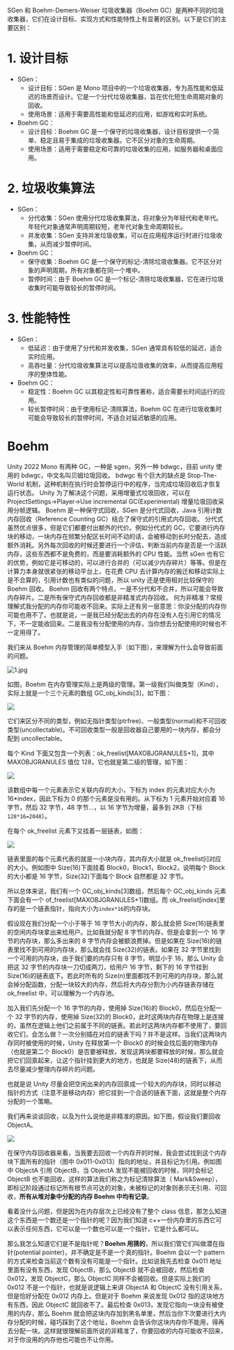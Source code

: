 SGen 和 Boehm-Demers-Weiser 垃圾收集器（Boehm GC）是两种不同的垃圾收集器，它们在设计目标、实现方式和性能特性上有显著的区别。以下是它们的主要区别：

# 1. 设计目标

- SGen：
  - 设计目标：SGen 是 Mono 项目中的一个垃圾收集器，专为高性能和低延迟的场景而设计。它是一个分代垃圾收集器，旨在优化短生命周期对象的回收。
  - 使用场景：适用于需要高性能和低延迟的应用，如游戏和实时系统。
- Boehm GC：
  - 设计目标：Boehm GC 是一个保守的垃圾收集器，设计目标提供一个简单、稳定且易于集成的垃圾收集器。它不区分对象的生命周期。
  - 使用场景：适用于需要稳定和可靠的垃圾收集的应用，如服务器和桌面应用。

# 2. 垃圾收集算法

- SGen：
  - 分代收集：SGen 使用分代垃圾收集算法，将对象分为年轻代和老年代。年轻代对象通常声明周期较短，老年代对象生命周期较长。
  - 并发收集：SGen 支持并发垃圾收集，可以在应用程序运行时进行垃圾收集，从而减少暂停时间。
- Boehm GC：
  - 保守收集：Boehm GC 是一个保守的标记-清除垃圾收集器。它不区分对象的声明周期，所有对象都在同一个堆中。
  - 暂停时间：由于 Boehm GC 是一个标记-清除垃圾收集器，它在进行垃圾收集时可能导致较长的暂停时间。

# 3. 性能特性

- SGen：
  - 低延迟：由于使用了分代和并发收集，SGen 通常具有较低的延迟，适合实时应用。
  - 高吞吐量：分代垃圾收集算法可以提高垃圾收集的效率，从而提高应用程序的整体性能。
- Boehm GC：
  - 稳定性：Boehm GC 以其稳定性和可靠性著称，适合需要长时间运行的应用。
  - 较长暂停时间：由于使用标记-清除算法，Boehm GC 在进行垃圾收集时可能会导致较长的暂停时间，不适合对延迟敏感的应用。

# Boehm

Unity 2022 Mono 有两种 GC，一种是 sgen，另外一种 bdwgc，目前 unity 使用的 bdwgc，中文名叫贝姆垃圾回收。
bdwgc 有个巨大的缺点是 Stop-The-World 机制，这种机制在执行时会暂停运行中的程序，当完成垃圾回收后才恢复运行状态。
Unity 为了解决这个问题，采用增量式垃圾回收，可以在 ProjectSettings->Player->Use incremental GC(Experimental)
增量垃圾回收采用分帧逻辑。
Boehm 是一种保守式回收，SGen 是分代式回收，Java 引用计数内存回收（Reference Counting GC）结合了保守式的引用式内存回收。
分代式虽然优点很多，但是它们都要付出额外的代价。例如分代式的 GC，它要进行内存块的移动，一块内存在频繁分配区长时间不动的话，会被移动到长时分配去，造成额外消耗。另外每次回收的时候还要进行一个评估，判断当前内存是否是一个活跃内存，这些东西都不是免费的，而是要消耗额外的 CPU 性能。当然 sGen 也有它的优势，例如它是可移动的，可以进行合并的（可以减少内存碎片）等等。但是在计算力本身就很紧张的移动平台上，在花费 CPU 去计算内存的搬迁和移动实际上是不合算的，引用计数也有类似的问题，所以 unity 还是使用相对比较保守的 Boehm 回收。
Boehm 回收有两个特点，一是不分代和不合并，所以可能会导致内存碎片。二是所有保守式内存回收都是非精准式内存回收。
何为非精准？常规理解式我分配的内存你可能收不回来。实际上还有另一层意思：你没分配的内存你可能也用不了。也就是说，一是我已经分配出去的内存在没有人在引用它的情况下，不一定能收回来。二是我没有分配使用的内存，当你想去分配使用的时候也不一定用得了。

我们来从 Boehm 内存管理的简单模型入手（如下图），来理解为什么会导致前面的问题。

![1.jpg](1.jpg)

如图，Boehm 在内存管理实际上是两级的管理。第一级我们叫做类型（Kind），实际上就是一个三个元素的数组 GC_obj_kinds[3]，如下图：

![](2.webp)

它们来区分不同的类型，例如无指针类型(ptrfree)、一般类型(normal)和不可回收类型(uncollectable)。不可回收类型一般是回收器自己要用的一块内存，都会分配到 uncollectable。

每个 Kind 下面又包含一个列表：ok_freelist[MAXOBJGRANULES+1]，其中 MAXOBJGRANULES 值位 128，它也就是第二级的管理，如下图：

![](3.webp)

该数组中每一个元素表示它关联内存的大小，下标为 index 的元素对应大小为 16*index，因此下标为 0 的那个元素是没有用的。从下标为 1 元素开始对应着 16 字节，然后 32 字节，48 字节...，以 16 字节为增量，最多到 2KB（下标 `128*16=2048`）。

在每个 ok_freelist 元素下又挂着一层链表，如图：

![](4.webp)

链表里面的每个元素代表的就是一小块内存，其内存大小就是 ok_freelist[i]对应的大小。例如图中 Size(16)下面挂着 Block0，Block1，Block2，说明每个 Block 的大小都是 16 字节，Size(32)下面每个 Block 自然都是 32 字节。

所以总体来说，我们有一个 GC_obj_kinds[3]数组，然后每个 GC_obj_kinds 元素下面会有一个 of_freelist[MAXOBJGRANULES+1]数组。而 ok_freelist[index]里存的是一个链表指针，指向大小为`index*16`的内存块。

假设现在我们分配一个小于等于 16 字节大小的内存，那么就会把 Size(16)链表里的空闲内存块拿出来给用户。比如我就分配 8 字节的内存，但是会拿到一个 16 字节的内存块，那么多出来的 8 字节内存会被额浪费掉。但是如果在 Size(16)的链表里找不到可用的内存块，那么就会找 Size(32)的链表。如果在 32 字节里找到一个可用的内存块，由于我们要的内存只有 8 字节，明显小于 16，那么 Unity 会把这 32 字节的内存块一刀切成两刀，给用户 16 字节，剩下的 16 字节挂到 Size(16)的链表底下。若此时所有的 Size(n)里面都找不到可用的内存块，那么就会掉分配函数，分配一块较大的内存，然后将大内存分割为小内存链表存储在 ok_freelist 中，可以理解为一个内存池。

加入我们先分配一个 16 字节的内存，使用掉 Size(16)的 Block0，然后在分配一个 32 字节的内存，使用掉 Size(32)的 Block0，此时这两块内存在物理上是连接的，虽然在逻辑上他们之前属于不同的链表。若此时这两块内存都不使用了，要回收它们，会怎么做？一次分别插在对应的链表下吗？并不是这样。当我们这两块内存同时被使用的时候，Unity 在释放第一个 Block0 的时候会找后面的物理内存（也就是第二个 Block0）是否要被释放，发现这两块都要释放的时候，那么就会把它们回禀起来，让这个指针挂到更大的地方，也就是 Size(48)的链表下，从而去尽量减少整理内存碎片的问题。

也就是说 Unity 尽量会把空闲出来的内存回禀成一个较大的内存块，同时以移动指针的方式（注意不是移动内存）把它挂到一个合适的链表下面，这就是整个内存分配的一个策略。

我们再来谈谈回收，以及为什么说他是非精准的原因。如下图，假设我们要回收 ObjectA。

![](5.webp)

在保守内存回收器来看，当我要去回收一个内存开的时候，我会尝试找到这个内存块下面所有的指针（图中 0x011-0x013）指向的地址，并且标记为引用。例如图中 ObjectA 引用 ObjectB，当 ObjectA 发现不能被回收的时候，同时会标记 ObjectB 也不能回收，这样的算法我们称之为标记清除算法（ Mark&Sweep），即标记阶段通过标记所有根节点可达的对象，未被标记的对象则表示无引用、可回收，**所有从堆对象中分配的内存 Boehm 中均有记录**。

看着没什么问题，但是因为在内存层次上已经没有了整个 class 信息，那怎么知道这个东西是一个数还是一个指针的呢？因为我们知道 c++一份内存里的东西它可以表示任何东西，它可以是一个数也可以是一个指针，它是什么都可以。

那么我怎么知道它们是不是指针呢？**Boehm 用猜的**，所以我们管它们叫做潜在指针(potential pointer)，并不确定是不是一个真的指针。Boehm 会以一个 pattern 的方式来检查当前这个数有没有可能是一个指针。比如说我先去检查 0x011 地址里面有没有东西，发现 ObjectB，那么 ObjectB 就不会被回收，然后检查 0x012，发现 ObjectC，那么 ObjectC 同样不会被回收。但是实际上我们的 0x012 不是一个指针，也就是说逻辑上来讲 ObjectA 和 ObjectC 没有引用关系，但是恰好分配在 0x012 内存上。但是对于 Boehm 来说发现 0x012 指的这块地方有东西，因此 ObjectC 就回收不了。最后检查 0x013，发现它指向一块没有被使用的内存，那么 Boehm 就会把这块内存加到黑名单里，然后当你下次要进行大内存分配的时候，碰巧踩到了这个地址，Boehm 会告诉你这块内存你不能用，得再去分配一块。这样就很理解前面所说的非精准了，你要回收的内存可能收不回来，对于你没用的内存他也可能也不让你用。

